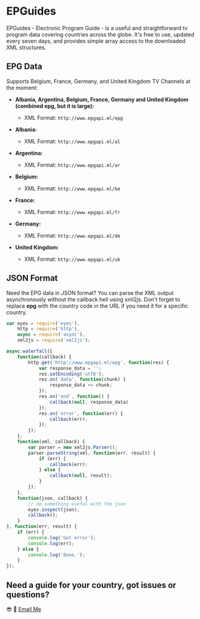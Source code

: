 # EPGuides

EPGuides - Electronic Program Guide - is a useful and straightforward tv program data covering countries across the globe. It's free to use, updated every seven days, and provides simple array access to the downloaded XML structures.

## EPG Data

Supports Belgium, France, Germany, and United Kingdom TV Channels at the moment:

 - **Albania, Argentina, Belgium, France, Germany and United Kingdom (combined epg, but it is large):**
 	- XML Format: ```http://www.epgapi.ml/epg```

 - **Albania:**
    - XML Format: ```http://www.epgapi.ml/al```

 - **Argentina:**
    - XML Format: ```http://www.epgapi.ml/ar```

 - **Belgium:**
    - XML Format: ```http://www.epgapi.ml/be```

 - **France:**
 	- XML Format: ```http://www.epgapi.ml/fr```

 - **Germany:**
 	- XML Format: ```http://www.epgapi.ml/de```

 - **United Kingdom:**
 	- XML Format: ```http://www.epgapi.ml/uk```

## JSON Format

Need the EPG data in JSON format? You can parse the XML output asynchronously without the callback hell using xml2js. Don't forget to replace **epg** with the country code in the URL if you need it for a specific country.

```javascript
var eyes = require('eyes'),
    http = require('http'),
    async = require('async'),
    xml2js = require('xml2js');

async.waterfall([
    function(callback) {
        http.get('http://www.epgapi.ml/epg', function(res) {
            var response_data = '';
            res.setEncoding('utf8');
            res.on('data', function(chunk) {
                response_data += chunk;
            });
            res.on('end', function() {
                callback(null, response_data)
            });
            res.on('error', function(err) {
                callback(err);
            });
        });
    },
    function(xml, callback) {
        var parser = new xml2js.Parser();
        parser.parseString(xml, function(err, result) {
            if (err) {
                callback(err);
            } else {
                callback(null, result);
            }
        });
    },
    function(json, callback) {
        // do something useful with the json
        eyes.inspect(json);
        callback();
    }
], function(err, result) {
    if (err) {
        console.log('Got error');
        console.log(err);
    } else {
        console.log('Done.');
    }
});
```

## Need a guide for your country, got issues or questions?

:sunglasses: :wave: [Email Me](mailto:oketunjifinbarrs@gmail.com)